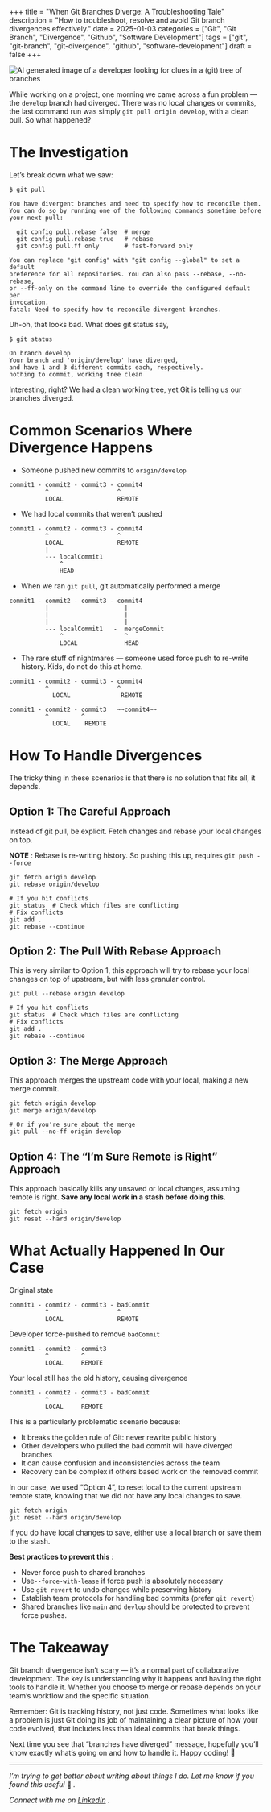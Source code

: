 +++
title = "When Git Branches Diverge: A Troubleshooting Tale"
description = "How to troubleshoot, resolve and avoid Git branch divergences effectively."
date = 2025-01-03
categories = ["Git", "Git Branch", "Divergence", "Github", "Software Development"]
tags = ["git", "git-branch", "git-divergence", "github", "software-development"]
draft = false
+++

![AI generated image of a developer looking for clues in a (git) tree of
branches](featured.jpg)

While working on a project, one morning we came across a fun problem — the
`develop` branch had diverged. There was no local changes or commits, the last
command run was simply `git pull origin develop`, with a clean pull. So what
happened?

# The Investigation

Let’s break down what we saw:

```
$ git pull

You have divergent branches and need to specify how to reconcile them.
You can do so by running one of the following commands sometime before
your next pull:

  git config pull.rebase false  # merge
  git config pull.rebase true   # rebase
  git config pull.ff only       # fast-forward only

You can replace "git config" with "git config --global" to set a default
preference for all repositories. You can also pass --rebase, --no-rebase,
or --ff-only on the command line to override the configured default per
invocation.
fatal: Need to specify how to reconcile divergent branches.
```

Uh-oh, that looks bad. What does git status say,

```
$ git status

On branch develop
Your branch and 'origin/develop' have diverged,
and have 1 and 3 different commits each, respectively.
nothing to commit, working tree clean

```
Interesting, right? We had a clean working tree, yet Git is telling us our
branches diverged.

# Common Scenarios Where Divergence Happens

  * Someone pushed new commits to `origin/develop`

```
commit1 - commit2 - commit3 - commit4
          ^                   ^
          LOCAL               REMOTE
```
* We had local commits that weren’t pushed

```
commit1 - commit2 - commit3 - commit4
          ^                   ^
          LOCAL               REMOTE
          |
          --- localCommit1
              ^
              HEAD
```
* When we ran `git pull`, git automatically performed a merge

```
commit1 - commit2 - commit3 - commit4
          |                     |
          |                     |
          |                     |
          --- localCommit1   -  mergeCommit
              ^                 ^
              LOCAL             HEAD
```
* The rare stuff of nightmares — someone used force push to re-write history. Kids, do not do this at home.

```
commit1 - commit2 - commit3 - commit4
          ^                   ^
            LOCAL              REMOTE

commit1 - commit2 - commit3   ~~commit4~~
          ^         ^
            LOCAL    REMOTE
```
# How To Handle Divergences

The tricky thing in these scenarios is that there is no solution that fits
all, it depends.

## Option 1: The Careful Approach

Instead of git pull, be explicit. Fetch changes and rebase your local changes
on top.

 **NOTE** : Rebase is re-writing history. So pushing this up, requires `git
push --force`

```
git fetch origin develop
git rebase origin/develop

# If you hit conflicts
git status  # Check which files are conflicting
# Fix conflicts
git add .
git rebase --continue
```
## Option 2: The Pull With Rebase Approach

This is very similar to Option 1, this approach will try to rebase your local
changes on top of upstream, but with less granular control.

```
git pull --rebase origin develop

# If you hit conflicts
git status  # Check which files are conflicting
# Fix conflicts
git add .
git rebase --continue
```
## Option 3: The Merge Approach

This approach merges the upstream code with your local, making a new merge
commit.

```
git fetch origin develop
git merge origin/develop

# Or if you're sure about the merge
git pull --no-ff origin develop

```
## Option 4: The “I’m Sure Remote is Right” Approach

This approach basically kills any unsaved or local changes, assuming remote is
right. **Save any local work in a stash before doing this.**

```
git fetch origin
git reset --hard origin/develop
```
# What Actually Happened In Our Case

Original state

```
commit1 - commit2 - commit3 - badCommit
          ^                   ^
          LOCAL               REMOTE
```
Developer force-pushed to remove `badCommit`

```
commit1 - commit2 - commit3
          ^         ^
          LOCAL     REMOTE
```
Your local still has the old history, causing divergence

```
commit1 - commit2 - commit3 - badCommit
          ^         ^
          LOCAL     REMOTE
```
This is a particularly problematic scenario because:

  * It breaks the golden rule of Git: never rewrite public history
  * Other developers who pulled the bad commit will have diverged branches
  * It can cause confusion and inconsistencies across the team
  * Recovery can be complex if others based work on the removed commit

In our case, we used “Option 4”, to reset local to the current upstream remote
state, knowing that we did not have any local changes to save.

```
git fetch origin
git reset --hard origin/develop
```
If you do have local changes to save, either use a local branch or save them
to the stash.

 **Best practices to prevent this** :

  * Never force push to shared branches
  * Use`--force-with-lease` if force push is absolutely necessary
  * Use `git revert` to undo changes while preserving history
  * Establish team protocols for handling bad commits (prefer `git revert`)
  * Shared branches like `main` and `devlop` should be protected to prevent force pushes.

# The Takeaway

Git branch divergence isn’t scary — it’s a normal part of collaborative
development. The key is understanding why it happens and having the right
tools to handle it. Whether you choose to merge or rebase depends on your
team’s workflow and the specific situation.

Remember: Git is tracking history, not just code. Sometimes what looks like a
problem is just Git doing its job of maintaining a clear picture of how your
code evolved, that includes less than ideal commits that break things.

Next time you see that “branches have diverged” message, hopefully you’ll know
exactly what’s going on and how to handle it. Happy coding! 🎉

<hr>

 _I’m trying to get better about writing about things I do. Let me know if you
found this useful_ 🙂 _._

 _Connect with me on_ [_LinkedIn_](https://www.linkedin.com/in/ankitpatterson/) _._
